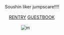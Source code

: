 
ㅤㅤㅤㅤㅤㅤSoushin liker jumpscare!!!!

ㅤㅤㅤㅤㅤㅤㅤ[RENTRY](https://rentry.co/zerochance) [GUESTBOOK](https://alucard.123guestbook.com/#)

ㅤㅤㅤㅤㅤㅤㅤㅤㅤㅤ![m](https://media.discordapp.net/attachments/606496452180443188/1059137198659751966/2462_sou1.png)
